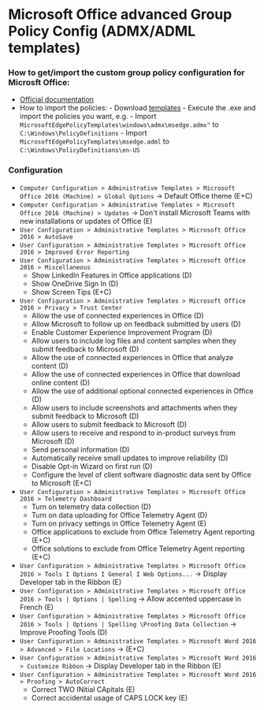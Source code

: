 # Microsoft Office advanced Group Policy Config (ADMX/ADML templates)

### How to get/import the custom group policy configuration for Microsft Office:
- [Official documentation](https://learn.microsoft.com/en-us/deployoffice/oct/oct-2016-help-overview)
- How to import the policies:
		- Download [templates](https://www.microsoft.com/en-us/download/details.aspx)
		- Execute the .exe and import the policies you want, e.g.
		- Import `MicrosoftEdgePolicyTemplates\windows\admx\msedge.admx"` to `C:\Windows\PolicyDefinitions`
		- Import `MicrosoftEdgePolicyTemplates\msedge.adml` to `C:\Windows\PolicyDefinitions\en-US`

### Configuration
- `Computer Configuration > Administrative Templates > Microsoft Office 2016 (Machine) > Global Options` → Default Office theme (E+C)
- `Computer Configuration > Administrative Templates > Microsoft Office 2016 (Machine) > Updates` → Don't install Microsoft Teams with new installations or updates of Office (E)		
- `User Configuration > Administrative Templates > Microsoft Office 2016 > AutoSave`
- `User Configuration > Administrative Templates > Microsoft Office 2016 > Improved Error Reporting`
- `User Configuration > Administrative Templates > Microsoft Office 2016 > Miscellaneous`
	- Show LinkedIn Features in Office applications (D)
	- Show OneDrive Sign In (D)
	- Show Screen Tips (E+C)
- `User Configuration > Administrative Templates > Microsoft Office 2016 > Privacy > Trust Center`
	- Allow the use of connected experiences in Office (D)
	- Allow Microsoft to follow up on feedback submitted by users (D)
	- Enable Customer Experience Improvement Program (D)
	- Allow users to include log files and content samples when they submit feedback to Microsoft (D)
	- Allow the use of connected experiences in Office that analyze content (D)
	- Allow the use of connected experiences in Office that download online content (D)
	- Allow the use of additional optional connected experiences in Office (D)
	- Allow users to include screenshots and attachments when they submit feedback to Microsoft (D)
	- Allow users to submit feedback to Microsoft (D)
	- Allow users to receive and respond to in-product surveys from Microsoft (D)
	- Send personal information (D)
	- Automatically receive small updates to improve reliability (D)
	- Disable Opt-in Wizard on first run (D)
	- Configure the level of client software diagnostic data sent by Office to Microsoft (E+C)
- `User Configuration > Administrative Templates > Microsoft Office 2016 > Telemetry Dashboard`
	- Turn on telemetry data collection (D)
	- Turn on data uploading for Office Telemetry Agent (D)
	- Turn on privacy settings in Office Telemetry Agent (E)
	- Office applications to exclude from Office Telemetry Agent reporting (E+C)
	- Office solutions to exclude from Office Telemetry Agent reporting (E+C)
- `User Configuration > Administrative Templates > Microsoft Office 2016 > Tools I Options I General I Web Options...` → Display Developer tab in the Ribbon (E)
- `User Configuration > Administrative Templates > Microsoft Office 2016 > Tools | Options | Spelling` → Allow accented uppercase in French (E)
- `User Configuration > Administrative Templates > Microsoft Office 2016 > Tools | Options | Spelling \Proofing Data Collection` → Improve Proofing Tools (D)
- `User Configuration > Administrative Templates > Microsoft Word 2016 > Advanced > File Locations` → (E+C)
- `User Configuration > Administrative Templates > Microsoft Word 2016 > Customize Ribbon` → Display Developer tab in the Ribbon (E)
- `User Configuration > Administrative Templates > Microsoft Word 2016 > Proofing > AutoCorrect`
	- Correct TWO INitial CApitals (E)
	- Correct accidental usage of CAPS LOCK key (E)
